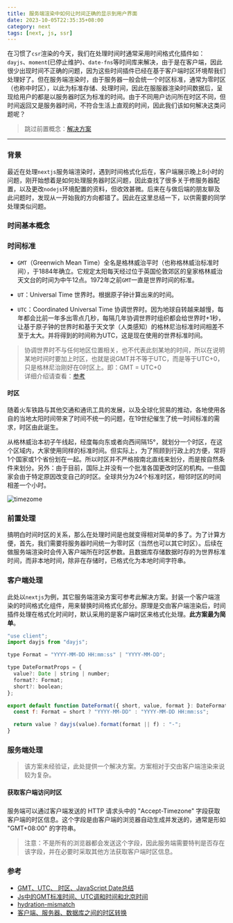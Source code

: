 ```yaml
---
title: 服务端渲染中如何让时间正确的显示到用户界面
date: 2023-10-05T22:35:35+08:00
category: next
tags: [next, js, ssr]
---
```


在习惯了`csr`渲染的今天，我们在处理时间时通常采用时间格式化插件如：`dayjs`、`moment`(已停止维护)、`date-fns`等时间库来解决，由于是在客户端，因此很少出现时间不正确的问题，因为这些时间插件已经在基于客户端时区环境帮我们处理好了。但在服务端渲染时，由于服务器一般会统一个时区标准，通常为零时区（也称中时区），以此为标准存储、处理时间，因此在服服器渲染时间数据后，呈现给用户的都是以服务器时区为标准的时间。由于不同用户访问所在时区不同，但时间返回又是服务器时间，不符合生活上直观的时间，因此我们该如何解决这类问题呢？

> 跳过前置概念：[解决方案](#前置处理)

---

### 背景

最近在处理`nextjs`服务端渲染时，遇到时间格式化后在，客户端展示晚上8小时的问题，刚开始想着是如何处理服务器时区问题，因此查找了很多关于修服务器配置，以及更改`nodejs`环境配置的资料，但收效甚微。后来在与做后端的朋友聊及此问题时，发现从一开始我的方向都错了。因此在这里总结一下，以供需要的同学处理类似问题。


### 时间基本概念

### 时间标准

- `GMT`（Greenwich Mean Time）全名是格林威治平时（也称格林威治标准时间），于1884年确立。它规定太阳每天经过位于英国伦敦郊区的皇家格林威治天文台的时间为中午12点。1972年之前`GMT`一直是世界时间的标准。

- `UT`：Universal Time 世界时。根据原子钟计算出来的时间。

- `UTC`：Coordinated Universal Time 协调世界时。因为地球自转越来越慢，每年都会比前一年多出零点几秒，每隔几年协调世界时组织都会给世界时+1秒，让基于原子钟的世界时和基于天文学（人类感知）的格林尼治标准时间相差不至于太大。并将得到的时间称为UTC，这是现在使用的世界标准时间。

> 协调世界时不与任何地区位置相关，也不代表此刻某地的时间，所以在说明某地时间时要加上时区，也就是说GMT并不等于UTC，而是等于UTC+0，只是格林尼治刚好在0时区上。即：GMT = UTC+0  
> 详细介绍请查看：[参考](#参考)

#### 时区

随着火车铁路与其他交通和通讯工具的发展，以及全球化贸易的推动，各地使用各自的当地太阳时间带来了时间不统一的问题，在19世纪催生了统一时间标准的需求，时区由此诞生。

从格林威治本初子午线起，经度每向东或者向西间隔15°，就划分一个时区，在这个区域内，大家使用同样的标准时间。但实际上，为了照顾到行政上的方便，常将1个国家或1个省份划在一起。所以时区并不严格按南北直线来划分，而是按自然条件来划分。另外：由于目前，国际上并没有一个批准各国更改时区的机构。一些国家会由于特定原因改变自己的时区。全球共分为24个标准时区，相邻时区的时间相差一个小时。

![timezome](https://s2.loli.net/2023/10/08/9DS2BdCLiWhkKXR.png)

### 前置处理

搞明白时间时区的关系，那么在处理时间是也就变得相对简单的多了。为了计算方便，首先，我们需要将服务器时间统一为零时区（当然也可以其它时区）。后续在做服务端渲染时会传入客户端所在时区参数。且数据库存储数据时存的为世界标准时间，而非本地时间，除非在存储时，已格式化为本地时间字符串。

### 客户端处理

此处以`nextjs`为例，其它服务端渲染方案可参考此解决方案。封装一个客户端渲染的时间格式化组件，用来替换时间格式化部分。原理是交由客户端渲染后，时间插件处理在格式化时间时，默认采用的是客户端时区来格式化处理。**此方案最为简单**。

```js
"use client";
import dayjs from "dayjs";

type Format = "YYYY-MM-DD HH:mm:ss" | "YYYY-MM-DD";

type DateFormatProps = {
  value?: Date | string | number;
  format?: Format;
  short?: boolean;
};

export default function DateFormat({ short, value, format }: DateFormatProps) {
  const f: Format = short ? "YYYY-MM-DD" : "YYYY-MM-DD HH:mm:ss";

  return value ? dayjs(value).format(format || f) : "-";
}
```

### 服务端处理

> 该方案未经验证，此处提供一个解决方案。方案相对于交由客户端渲染来说较为复杂。


#### 获取客户端访问时区

#####
服务端可以通过客户端发送的 HTTP 请求头中的 "Accept-Timezone" 字段获取客户端的时区信息。这个字段是由客户端的浏览器自动生成并发送的，通常是形如 "GMT+08:00" 的字符串。

> 注意：不是所有的浏览器都会发送这个字段，因此服务端需要特判是否存在该字段，并在必要时采取其他方法获取客户端时区信息。



### 参考
 
- [GMT、UTC、 时区、JavaScript Date总结](https://juejin.cn/post/7063118893115670536)  
- [Js中的GMT标准时间、UTC调和时间和北京时间](https://juejin.cn/post/7039698747822964766)
- [hydration-mismatch](https://vuejs.org/guide/scaling-up/ssr.html#hydration-mismatch)  
- [客户端、服务器、数据库之间的时区转换](https://developer.aliyun.com/article/890133) 
